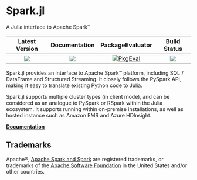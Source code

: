 # Spark.jl

A Julia interface to Apache Spark™

| **Latest Version** | **Documentation** | **PackageEvaluator** | **Build Status** |
|:------------------:|:-----------------:|:--------------------:|:----------------:|
| [![][version-img]][version-url] | [![][docs-latest-img]][docs-latest-url] | [![PkgEval][pkgeval-img]][pkgeval-url]  | [![][gh-test-img]][gh-test-url]  |



Spark.jl provides an interface to Apache Spark™ platform, including SQL / DataFrame and Structured Streaming. It closely follows the PySpark API, making it easy to translate existing Python code to Julia.

Spark.jl supports multiple cluster types (in client mode), and can be considered as an analogue to PySpark or RSpark within the Julia ecosystem. It supports running within on-premise installations, as well as hosted instance such as Amazon EMR and Azure HDInsight.

**[Documentation][docs-latest-url]**


## Trademarks

Apache®, [Apache Spark and Spark](http://spark.apache.org) are registered trademarks, or trademarks of the [Apache Software Foundation](http://www.apache.org/) in the United States and/or other countries.

[docs-latest-img]: https://img.shields.io/badge/docs-latest-blue.svg
[docs-latest-url]: http://dfdx.github.io/Spark.jl/

[docs-stable-img]: https://img.shields.io/badge/docs-stable-blue.svg
[docs-stable-url]: http://dfdx.github.io/Spark.jl/

[gh-test-img]: https://github.com/dfdx/Spark.jl/actions/workflows/test.yml/badge.svg
[gh-test-url]: https://github.com/dfdx/Spark.jl/actions/workflows/test.yml

[codecov-img]: https://codecov.io/gh/dfdx/Spark.jl/branch/master/graph/badge.svg
[codecov-url]: https://codecov.io/gh/dfdx/Spark.jl

[issues-url]: https://github.com/dfdx/Spark.jl/issues

[pkgeval-img]: https://juliahub.com/docs/Spark/pkgeval.svg
[pkgeval-url]: https://juliahub.com/ui/Packages/Spark/zpJEw

[version-img]: https://juliahub.com/docs/Spark/version.svg
[version-url]: https://juliahub.com/ui/Packages/Spark/zpJEw
